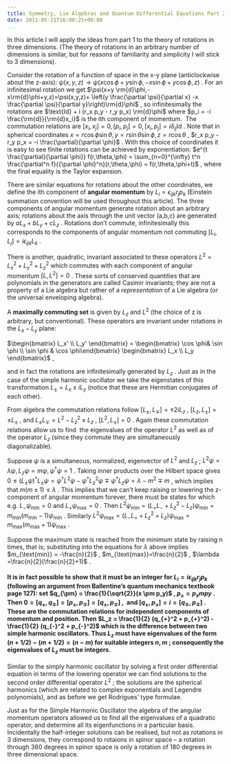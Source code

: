 ```yaml
---
title: Symmetry, Lie Algebras and Quantum Differential Equations Part 2
date: 2011-05-21T16:00:25+00:00
...
```



In this article I will apply the ideas from part 1 to the theory of rotations in three dimensions. (The theory of rotations in an arbitrary number of dimensions is similar, but for reasons of familiarity and simplicity I will stick to 3 dimensions).


<!--more-->


Consider the rotation of a function of space in the x-y plane (anticlockwise about the z-axis):  $\psi(x,y,z) \to \psi(x \cos \phi+ y \sin \phi, -x \sin \phi+ y \cos \phi, z)$ . For an infinitesimal rotation we get  $\psi(x+y \rm{d}\phi,-x\rm{d}\phi+y,z)=\psi(x,y,z)+ \left(y \frac{\partial \psi}{\partial x} -x \frac{\partial \psi}{\partial y}\right)\rm{d}\phi$ , so infinitesimally the rotations are  $\text{Id} + i (r_x p_y - r_y p_x) \rm{d}\phi$  where  $p_i = -i \frac{\rm{d}}{\rm{d}x_i}$  is the ith component of momentum.  The commutation relations are  $[x_i,x_j]=0, [p_i,p_j]=0, [x_i,p_j]=i \delta_{ij} \text{Id}$ . Note that in spherical coordinates  $x=r \cos \phi \sin \theta, y=r \sin \theta \sin \phi, z = r \cos \theta$ ,  $r_x p_y - r_y p_x = -i \frac{\partial}{\partial \phi}$ . With this choice of coordinates it is easy to see finite rotations can be achieved by exponentiation:  $e^{t \frac{\partial}{\partial \phi}} f(r,\theta,\phi) = \sum_{n=0}^{\infty} t^n \frac{\partial^n f}{{\partial \phi}^n}(r,\theta,\phi) = f(r,\theta,\phi+t)$ , where the final equality is the Taylor expansion.


There are similar equations for rotations about the other coordinates, we define the ith component of **angular momentum** by  $L_i = \epsilon_{ijk} r_j p_k$  (Einstein summation convention will be used throughout this article). The three components of angular momentum generate rotation about an arbitrary axis; rotations about the axis through the unit vector (a,b,c) are generated by  $a L_x + bL_y + c L_z$ . Rotations don’t commute, infinitesimally this corresponds to the components of angular momentum not commuting  $[L_i,L_j] = i \epsilon_{ijk} L_k$ .


There is another, quadratic, invariant associated to these operators  $L^2 = L_x^2 + L_y^2 +L_z^2$  which commutes with each component of angular momentum  $[L,L^2]=0$ . These sorts of conserved quantities that are polynomials in the generators are called Casimir invariants; they are not a property of a Lie algebra but rather of a *representation* of a Lie algebra (or the universal enveloping algebra).


A **maximally commuting set** is given by  $L_z \text{ and } L^2$  (the choice of z is arbitrary, but conventional). These operators are invariant under rotations in the  $L_x-L_y$  plane:


 $\begin{bmatrix} L_x' \\ L_y' \end{bmatrix} = \begin{bmatrix} \cos \phi& \sin \phi \\ \sin \phi & \cos \phi\end{bmatrix} \begin{bmatrix} L_x \\ L_y \end{bmatrix}$ ,


and in fact the rotations are infinitesimally generated by  $L_z$ . Just as in the case of the simple harmonic oscillator we take the eigenstates of this transformation  $L_{\pm} = L_x \pm i L_y$  (notice that these are Hermitian conjugates of each other).


From algebra the commutation relations follow  $[L_{\pm},L_{\mp}]=\pm 2 i L_z$ ,  $[L_z,L_{\pm}] = \pm L_{\pm}$ , and  $L_{\pm}L_{\mp} = L^2 - L_z^2 \pm L_z$ ,  $[L^2,L_{\pm}]=0$ . Again these commutation relations allow us to find  the eigenvalues of the operator  $L^2$  as well as of the operator  $L_z$  (since they commute they are simultaneously diagonalizable).


Suppose  $\psi$  is a simultaneous, normalized, eigenvector of  $L^2$  and  $L_z$ ;  $L^2 \psi = \lambda \psi, L_z \psi = m \psi, \psi^{\dag}\psi=1$ . Taking inner products over the Hilbert space gives  $0 \leq (L_{\pm} \psi)^{\dag} L_{\pm} \psi = \psi^{\dag} L^2 \psi - \psi^{\dag} L_z^2 \psi \mp \psi^{\dag} L_z \psi = \lambda - m^2 \mp m$ , which implies that  $m(m \pm 1) \leq \lambda$ . This implies that we can’t keep raising or lowering the z-component of angular momentum forever, there must be states for which e.g.  $L_{-} \psi_{\mbox{min}} = 0$  and  $L_{+} \psi_{\mbox{max}} = 0$ . Then  $L^2 \psi_{\mbox{min}} = (L_{+}L_{-} + L_z^2 - L_z) \psi_{\mbox{min}} = m_{\min}(m_{\min}-1) \psi_{\mbox{min}}$ . Similarly  $L^2 \psi_{\mbox{max}} = (L_{-}L_{+} + L_z^2 + L_z) \psi_{\mbox{max}} = m_{\max}(m_{\max}+1) \psi_{\mbox{max}}$ .


Suppose the maximum state is reached from the minimum state by raising n times, that is; substituting into the equations for  $\lambda$  above implies   $m_{\text{min}} = -\frac{n}{2}$ , $m_{\text{max}}=\frac{n}{2}$ , $\lambda =\frac{n}{2}(\frac{n}{2}+1)$ .


#### It is in fact possible to show that it must be an integer for  $L_i = i \epsilon_{ijk} r_j p_k$  (following an argument from Ballentine’s quantum mechanics textbook page 127): set  $q_{\pm} = \frac{1}{\sqrt{2}}(x \pm p_y)$ ,  $p_{\pm} = p_x mp y$ . Then  $0=[q_{\pm},q_{\mp}] = [p_{\pm},p_{\mp}] = [q_{\pm},p_{\mp}]$ ,  and  $[q_{\pm},p_{\pm}]=i=[q_{\mp},p_{\mp}]$ . These are the commutation relations for independent components of momentum and position. Then  $L_z = \frac{1}{2} (q_{+}^2 + p_{+}^2) - \frac{1}{2} (q_{-}^2 + p_{-}^2)$  which is the difference between two simple harmonic oscillators. Thus  $L_z$  must have eigenvalues of the form  $(n+1/2) - (m+1/2) = (n-m)$  for suitable integers  $n,m$ ; consequently the eigenvalues of  $L_z$  must be integers.
Similar to the simply harmonic oscillator by solving a first order differential equation in terms of the lowering operator we can find solutions to the second order differential operator  $L^2$ ; the solutions are the spherical harmonics (which are related to complex exponentials and Legendre polynomials), and as before we get Rodrigues’ type formulae.


Just as for the Simple Harmonic Oscillator the algebra of the angular momentum operators allowed us to find all the eigenvalues of a quadratic operator, and determine all its eigenfunctions in a particular basis. Incidentally the half-integer solutions can be realised, but not as rotations in 3 dimensions, they correspond to rotaions in spinor space – a rotation through 360 degrees in spinor space is only a rotation of 180 degrees in three dimensional space.




 